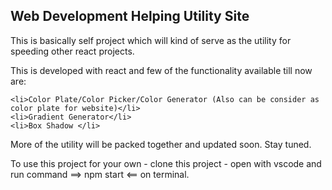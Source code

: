 <h2>Web Development Helping Utility Site</h2>

This is basically self project which will kind of serve as the utility for speeding other react projects.

This is developed with react and few of the functionality available till now are:

    <li>Color Plate/Color Picker/Color Generator (Also can be consider as color plate for website)</li>
    <li>Gradient Generator</li>
    <li>Box Shadow </li>

More of the utility will be packed together and updated soon. Stay tuned.

To use this project for your own
    - clone this project
    - open with vscode and run command ==> npm start <== on terminal.

